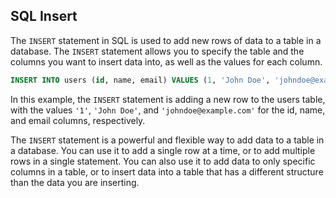 ## SQL Insert ##

The `INSERT` statement in SQL is used to add new rows of data to a table in a database. The `INSERT` statement allows you to specify the table and the columns you want to insert data into, as well as the values for each column.

```sql
INSERT INTO users (id, name, email) VALUES (1, 'John Doe', 'johndoe@example.com');
```

In this example, the `INSERT` statement is adding a new row to the users table, with the values `'1'`, `'John Doe'`, and `'johndoe@example.com'` for the id, name, and email columns, respectively.

The `INSERT` statement is a powerful and flexible way to add data to a table in a database. You can use it to add a single row at a time, or to add multiple rows in a single statement. You can also use it to add data to only specific columns in a table, or to insert data into a table that has a different structure than the data you are inserting.
